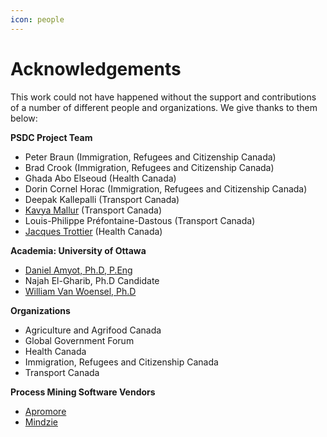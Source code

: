 ```yaml
---
icon: people
---
```

# Acknowledgements
This work could not have happened without the support and contributions of a number of different people and organizations. We give thanks to them below:

**PSDC Project Team**
- Peter Braun (Immigration, Refugees and Citizenship Canada)
- Brad Crook (Immigration, Refugees and Citizenship Canada)
- Ghada Abo Elseoud (Health Canada)
- Dorin Cornel Horac (Immigration, Refugees and Citizenship Canada)
- Deepak Kallepalli (Transport Canada)
- [Kavya Mallur](https://www.linkedin.com/in/kavya-mallur-37b87517/) (Transport Canada)
- Louis-Philippe Préfontaine-Dastous (Transport Canada)
- [Jacques Trottier](https://www.linkedin.com/in/jjtrottier/) (Health Canada)

**Academia: University of Ottawa**
- [Daniel Amyot, Ph.D, P.Eng](https://www.site.uottawa.ca/~damyot/)
- Najah El-Gharib, Ph.D Candidate
- [William Van Woensel, Ph.D](https://telfer.uottawa.ca/en/directory/william-van-woensel/)

**Organizations**
- Agriculture and Agrifood Canada
- Global Government Forum
- Health Canada
- Immigration, Refugees and Citizenship Canada
- Transport Canada

**Process Mining Software Vendors**
- [Apromore](https://apromore.com)
- [Mindzie](https://mindzie.com)

